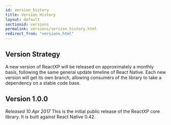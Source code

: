 ```yaml
---
id: version_history
title: Version History
layout: default
sectionid: versions
permalink: versions/version_history.html
redirect_from: "versions.html"
---
```


## Version Strategy

A new version of ReactXP will be released on approximately a monthly basis, following the same general update timeline of React Native. Each new version will get its own branch, allowing consumers of the library to take a dependency on a stable code base.


## Version 1.0.0

_Released 10 Apr 2017_
This is the initial public release of the ReactXP core library. It is built against React Native 0.42.
